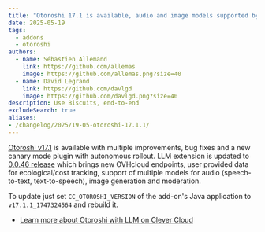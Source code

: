 ```yaml
---
title: "Otoroshi 17.1 is available, audio and image models supported by LLM extension"
date: 2025-05-19
tags:
  - addons
  - otoroshi
authors:
  - name: Sébastien Allemand
    link: https://github.com/allemas
    image: https://github.com/allemas.png?size=40
  - name: David Legrand
    link: https://github.com/davlgd
    image: https://github.com/davlgd.png?size=40
description: Use Biscuits, end-to-end
excludeSearch: true
aliases:
- /changelog/2025/19-05-otoroshi-17.1.1/
---
```


[Otoroshi v17.1](https://github.com/MAIF/otoroshi/releases?q=v17.1&expanded=true) is available with multiple improvements, bug fixes and a new canary mode plugin with autonomous rollout. LLM extension is updated to [0.0.46 release](https://github.com/cloud-apim/otoroshi-llm-extension/releases/tag/0.0.46) which brings new OVHcloud endpoints, user provided data for ecological/cost tracking, support of multiple models for audio (speech-to-text, text-to-speech), image generation and moderation.

To update just set `CC_OTOROSHI_VERSION` of the add-on's Java application to `v17.1.1_1747324564` and rebuild it.

- [Learn more about Otoroshi with LLM on Clever Cloud](/doc/addons/otoroshi/)
